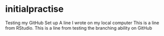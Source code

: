 # initialpractise
Testing my GitHub Set up
A line I wrote on my local computer
This is a line from RStudio.
This is a line from testing the branching ability on GitHub
